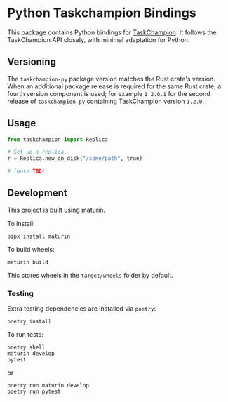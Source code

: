 # Python Taskchampion Bindings

This package contains Python bindings for [TaskChampion](https://github.com/GothenburgBitFactory/taskchampion).
It follows the TaskChampion API closely, with minimal adaptation for Python.

## Versioning

The `taskchampion-py` package version matches the Rust crate's version.
When an additional package release is required for the same Rust crate, a fourth version component is used; for example `1.2.0.1` for the second release of `taskchampion-py` containing TaskChampion version `1.2.0`.

## Usage

```py
from taskchampion import Replica

# Set up a replica.
r = Replica.new_on_disk("/some/path", true)

# (more TBD)
```

## Development

This project is built using [maturin](https://github.com/PyO3/maturin).

To install:

```shell
pipx install maturin
```

To build wheels:
```shell
maturin build
```
This stores wheels in the `target/wheels` folder by default.

### Testing

Extra testing dependencies are installed via `poetry`:
```shell
poetry install
```

To run tests:
```shell
poetry shell
maturin develop
pytest
```
or
```shell
poetry run maturin develop
poetry run pytest
```
